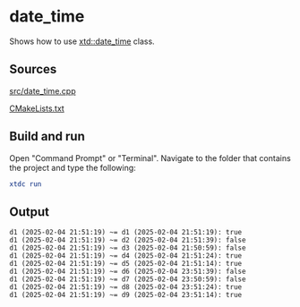 # date_time

Shows how to use [xtd::date_time](https://gammasoft71.github.io/xtd/reference_guides/latest/classxtd_1_1date__time.html) class.

## Sources

[src/date_time.cpp](src/date_time.cpp)

[CMakeLists.txt](CMakeLists.txt)

## Build and run

Open "Command Prompt" or "Terminal". Navigate to the folder that contains the project and type the following:

```cmake
xtdc run
```

## Output

```
d1 (2025-02-04 21:51:19) ~= d1 (2025-02-04 21:51:19): true
d1 (2025-02-04 21:51:19) ~= d2 (2025-02-04 21:51:39): false
d1 (2025-02-04 21:51:19) ~= d3 (2025-02-04 21:50:59): false
d1 (2025-02-04 21:51:19) ~= d4 (2025-02-04 21:51:24): true
d1 (2025-02-04 21:51:19) ~= d5 (2025-02-04 21:51:14): true
d1 (2025-02-04 21:51:19) ~= d6 (2025-02-04 23:51:39): false
d1 (2025-02-04 21:51:19) ~= d7 (2025-02-04 23:50:59): false
d1 (2025-02-04 21:51:19) ~= d8 (2025-02-04 23:51:24): true
d1 (2025-02-04 21:51:19) ~= d9 (2025-02-04 23:51:14): true
```
